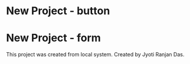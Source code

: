 # New Project - button
# New Project - form


This project was created from local system.
Created by Jyoti Ranjan Das.